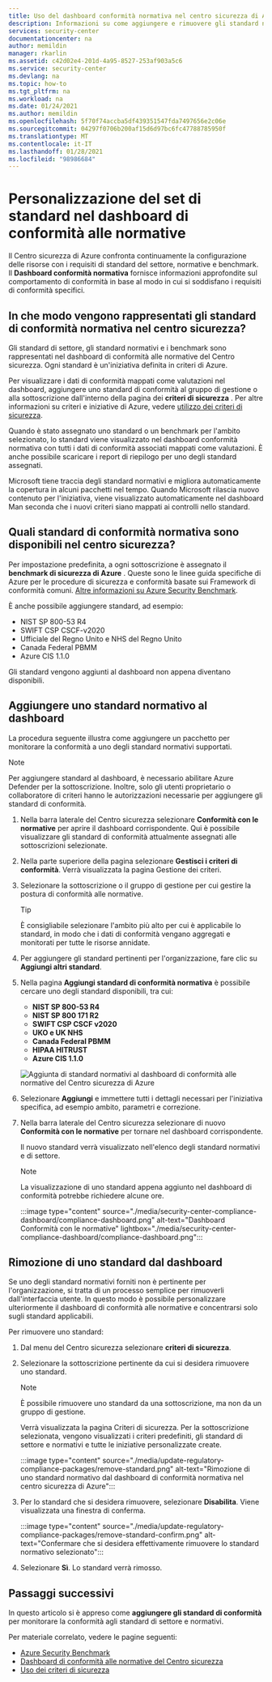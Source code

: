 ```yaml
---
title: Uso del dashboard conformità normativa nel centro sicurezza di Azure
description: Informazioni su come aggiungere e rimuovere gli standard normativi dal dashboard conformità normativa nel centro sicurezza
services: security-center
documentationcenter: na
author: memildin
manager: rkarlin
ms.assetid: c42d02e4-201d-4a95-8527-253af903a5c6
ms.service: security-center
ms.devlang: na
ms.topic: how-to
ms.tgt_pltfrm: na
ms.workload: na
ms.date: 01/24/2021
ms.author: memildin
ms.openlocfilehash: 5f70f74accba5df439351547fda7497656e2c06e
ms.sourcegitcommit: 04297f0706b200af15d6d97bc6fc47788785950f
ms.translationtype: MT
ms.contentlocale: it-IT
ms.lasthandoff: 01/28/2021
ms.locfileid: "98986684"
---
```

# <a name="customizing-the-set-of-standards-in-your-regulatory-compliance-dashboard"></a>Personalizzazione del set di standard nel dashboard di conformità alle normative

Il Centro sicurezza di Azure confronta continuamente la configurazione delle risorse con i requisiti di standard del settore, normative e benchmark. Il **Dashboard conformità normativa** fornisce informazioni approfondite sul comportamento di conformità in base al modo in cui si soddisfano i requisiti di conformità specifici.


## <a name="how-are-regulatory-compliance-standards-represented-in-security-center"></a>In che modo vengono rappresentati gli standard di conformità normativa nel centro sicurezza?

Gli standard di settore, gli standard normativi e i benchmark sono rappresentati nel dashboard di conformità alle normative del Centro sicurezza. Ogni standard è un'iniziativa definita in criteri di Azure.

Per visualizzare i dati di conformità mappati come valutazioni nel dashboard, aggiungere uno standard di conformità al gruppo di gestione o alla sottoscrizione dall'interno della pagina dei **criteri di sicurezza** . Per altre informazioni su criteri e iniziative di Azure, vedere [utilizzo dei criteri di sicurezza](tutorial-security-policy.md).

Quando è stato assegnato uno standard o un benchmark per l'ambito selezionato, lo standard viene visualizzato nel dashboard conformità normativa con tutti i dati di conformità associati mappati come valutazioni. È anche possibile scaricare i report di riepilogo per uno degli standard assegnati.

Microsoft tiene traccia degli standard normativi e migliora automaticamente la copertura in alcuni pacchetti nel tempo. Quando Microsoft rilascia nuovo contenuto per l'iniziativa, viene visualizzato automaticamente nel dashboard Man seconda che i nuovi criteri siano mappati ai controlli nello standard.


## <a name="what-regulatory-compliance-standards-are-available-in-security-center"></a>Quali standard di conformità normativa sono disponibili nel centro sicurezza?

Per impostazione predefinita, a ogni sottoscrizione è assegnato il **benchmark di sicurezza di Azure** . Queste sono le linee guida specifiche di Azure per le procedure di sicurezza e conformità basate sui Framework di conformità comuni. [Altre informazioni su Azure Security Benchmark](../security/benchmarks/introduction.md).

È anche possibile aggiungere standard, ad esempio:

- NIST SP 800-53 R4
- SWIFT CSP CSCF-v2020
- Ufficiale del Regno Unito e NHS del Regno Unito
- Canada Federal PBMM
- Azure CIS 1.1.0

Gli standard vengono aggiunti al dashboard non appena diventano disponibili.


## <a name="add-a-regulatory-standard-to-your-dashboard"></a>Aggiungere uno standard normativo al dashboard

La procedura seguente illustra come aggiungere un pacchetto per monitorare la conformità a uno degli standard normativi supportati.

> [!NOTE]
> Per aggiungere standard al dashboard, è necessario abilitare Azure Defender per la sottoscrizione. Inoltre, solo gli utenti proprietario o collaboratore di criteri hanno le autorizzazioni necessarie per aggiungere gli standard di conformità. 

1. Nella barra laterale del Centro sicurezza selezionare **Conformità con le normative** per aprire il dashboard corrispondente. Qui è possibile visualizzare gli standard di conformità attualmente assegnati alle sottoscrizioni selezionate.   

1. Nella parte superiore della pagina selezionare **Gestisci i criteri di conformità**. Verrà visualizzata la pagina Gestione dei criteri.

1. Selezionare la sottoscrizione o il gruppo di gestione per cui gestire la postura di conformità alle normative. 

    > [!TIP]
    > È consigliabile selezionare l'ambito più alto per cui è applicabile lo standard, in modo che i dati di conformità vengano aggregati e monitorati per tutte le risorse annidate. 

1. Per aggiungere gli standard pertinenti per l'organizzazione, fare clic su **Aggiungi altri standard**. 

1. Nella pagina **Aggiungi standard di conformità normativa** è possibile cercare uno degli standard disponibili, tra cui:

    - **NIST SP 800-53 R4**
    - **NIST SP 800 171 R2**
    - **SWIFT CSP CSCF v2020**
    - **UKO e UK NHS**
    - **Canada Federal PBMM**
    - **HIPAA HITRUST**
    - **Azure CIS 1.1.0**
    
    ![Aggiunta di standard normativi al dashboard di conformità alle normative del Centro sicurezza di Azure](./media/update-regulatory-compliance-packages/dynamic-regulatory-compliance-additional-standards.png)

1. Selezionare **Aggiungi** e immettere tutti i dettagli necessari per l'iniziativa specifica, ad esempio ambito, parametri e correzione.

1. Nella barra laterale del Centro sicurezza selezionare di nuovo **Conformità con le normative** per tornare nel dashboard corrispondente.

    Il nuovo standard verrà visualizzato nell'elenco degli standard normativi e di settore. 

    > [!NOTE]
    > La visualizzazione di uno standard appena aggiunto nel dashboard di conformità potrebbe richiedere alcune ore.

    :::image type="content" source="./media/security-center-compliance-dashboard/compliance-dashboard.png" alt-text="Dashboard Conformità con le normative" lightbox="./media/security-center-compliance-dashboard/compliance-dashboard.png":::

## <a name="removing-a-standard-from-your-dashboard"></a>Rimozione di uno standard dal dashboard

Se uno degli standard normativi forniti non è pertinente per l'organizzazione, si tratta di un processo semplice per rimuoverli dall'interfaccia utente. In questo modo è possibile personalizzare ulteriormente il dashboard di conformità alle normative e concentrarsi solo sugli standard applicabili.

Per rimuovere uno standard:

1. Dal menu del Centro sicurezza selezionare **criteri di sicurezza**.

1. Selezionare la sottoscrizione pertinente da cui si desidera rimuovere uno standard.

    > [!NOTE]
    > È possibile rimuovere uno standard da una sottoscrizione, ma non da un gruppo di gestione. 

    Verrà visualizzata la pagina Criteri di sicurezza. Per la sottoscrizione selezionata, vengono visualizzati i criteri predefiniti, gli standard di settore e normativi e tutte le iniziative personalizzate create.

    :::image type="content" source="./media/update-regulatory-compliance-packages/remove-standard.png" alt-text="Rimozione di uno standard normativo dal dashboard di conformità normativa nel centro sicurezza di Azure":::

1. Per lo standard che si desidera rimuovere, selezionare **Disabilita**. Viene visualizzata una finestra di conferma.

    :::image type="content" source="./media/update-regulatory-compliance-packages/remove-standard-confirm.png" alt-text="Confermare che si desidera effettivamente rimuovere lo standard normativo selezionato":::

1. Selezionare **Sì**. Lo standard verrà rimosso. 


## <a name="next-steps"></a>Passaggi successivi

In questo articolo si è appreso come **aggiungere gli standard di conformità** per monitorare la conformità agli standard di settore e normativi.

Per materiale correlato, vedere le pagine seguenti:

- [Azure Security Benchmark](../security/benchmarks/introduction.md)
- [Dashboard di conformità alle normative del Centro sicurezza](security-center-compliance-dashboard.md)
- [Uso dei criteri di sicurezza](tutorial-security-policy.md)